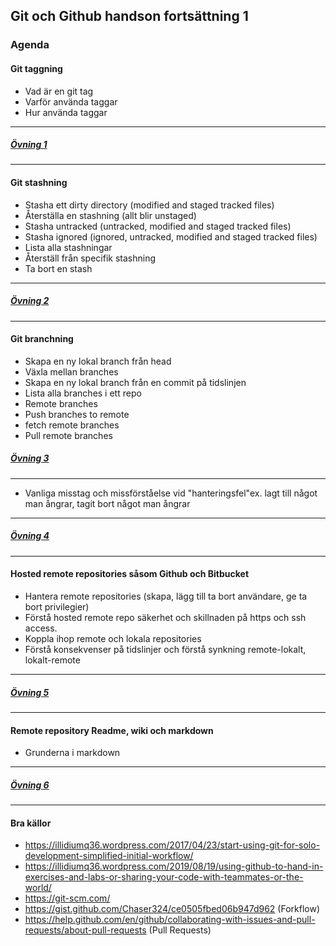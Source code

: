 ## Git och Github handson fortsättning 1

<!-- 
### Instruktionsfilm
https://kau.box.com/s/nj841t2mnqba3eqx6d7rajk0uj93roel
```
Tidskoder:
0:00:00 inledning/agenda
0:02:50 Introduktion till SCM och git
0:17:20 Övning 1
0:22:50 Varför terminalen för git?
0:26:50 Grunder Git 
0:29:40 Övning 2
0:51:04 Förstå och traversera tidslinjen i ett git repo
0:56:23 Övning 3
1:06:38 Vanliga misstag och hur du återställer + övning 4
1:13:00 Arbeta med remote och lokal kopia av repo + övning 5
1:29:20 Arbeta med readme och markdown + wiki + övning 6
```
-->


### Agenda
#### Git taggning
* Vad är en git tag
* Varför använda taggar
* Hur använda taggar
---
##### [Övning 1](ovningar.md)
---
 
#### Git stashning
* Stasha ett dirty directory (modified and staged tracked files)
* Återställa en stashning (allt blir unstaged)
* Stasha untracked (untracked, modified and staged tracked files)
* Stasha ignored (ignored, untracked, modified and staged tracked files)
* Lista alla stashningar
* Återställ från specifik stashning
* Ta bort en stash

---
##### [Övning 2](ovningar.md)
---

 
#### Git branchning
* Skapa en ny lokal branch från head
* Växla mellan branches
* Skapa en ny lokal branch från en commit på tidslinjen
* Lista alla branches i ett repo
* Remote branches
* Push branches to remote
* fetch remote branches
* Pull remote branches

##### [Övning 3](ovningar.md)
---

* Vanliga misstag och missförståelse vid "hanteringsfel"ex.  lagt till något man ångrar, tagit bort något man ångrar
---
##### [Övning 4](ovningar.md)
---

#### Hosted remote repositories såsom Github och Bitbucket
* Hantera remote repositories (skapa, lägg till ta bort användare, ge ta bort privilegier)
* Förstå hosted remote repo säkerhet och skillnaden på https och ssh access.
* Koppla ihop remote och lokala repositories
* Förstå konsekvenser på tidslinjer och förstå synkning remote-lokalt, lokalt-remote
---
##### [Övning 5](ovningar.md)
---
#### Remote repository Readme, wiki och markdown
* Grunderna i markdown
---
##### [Övning 6](ovningar.md)
---

#### Bra källor
* https://illidiumq36.wordpress.com/2017/04/23/start-using-git-for-solo-development-simplified-initial-workflow/
* https://illidiumq36.wordpress.com/2019/08/19/using-github-to-hand-in-exercises-and-labs-or-sharing-your-code-with-teammates-or-the-world/
* https://git-scm.com/
* https://gist.github.com/Chaser324/ce0505fbed06b947d962 (Forkflow)
* https://help.github.com/en/github/collaborating-with-issues-and-pull-requests/about-pull-requests (Pull Requests)



